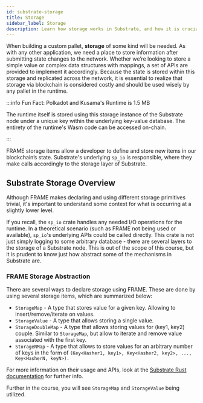 ```yaml
---
id: substrate-storage
title: Storage
sidebar_label: Storage
description: Learn how storage works in Substrate, and how it is crucial for managing state.
---
```


When building a custom pallet, **storage** of some kind will be needed. As with any other
application, we need a place to store information after submitting state changes to the network.
Whether we’re looking to store a simple value or complex data structures with mappings, a set of
APIs are provided to implement it accordingly. Because the state is stored within this storage and
replicated across the network, it is essential to realize that storage via blockchain is considered
costly and should be used wisely by any pallet in the runtime.

:::info Fun Fact: Polkadot and Kusama's Runtime is 1.5 MB

The runtime itself is stored using this storage instance of the Substrate node under a unique key
within the underlying key-value database. The entirety of the runtime's Wasm code can be accessed
on-chain.

:::

FRAME storage items allow a developer to define and store new items in our blockchain’s state.
Substrate's underlying `sp_io` is responsible, where they make calls accordingly to the storage
layer of Substrate.

## Substrate Storage Overview

Although FRAME makes declaring and using different storage primitives trivial, it's important to
understand some context for what is occurring at a slightly lower level.

If you recall, the `sp_io` crate handles any needed I/O operations for the runtime. In a theoretical
scenario (such as FRAME not being used or available), `sp_io`'s underlying APIs could be called
directly. This crate is not just simply logging to some arbitrary database - there are several
layers to the storage of a Substrate node. This is out of the scope of this course, but it is
prudent to know just how abstract some of the mechanisms in Substrate are.

### FRAME Storage Abstraction

There are several ways to declare storage using FRAME. These are done by using several storage
items, which are summarized below:

- `StorageMap` - A type that stores value for a given key. Allowing to insert/remove/iterate on
  values.
- `StorageValue` - A type that allows storing a single value.
- `StorageDoubleMap` - A type that allows storing values for (key1, key2) couple. Similar to
  `StorageMap`, but allow to iterate and remove value associated with the first key.
- `StorageNMap` - A type that allows to store values for an arbitrary number of keys in the form of
  `(Key<Hasher1, key1>, Key<Hasher2, key2>, ..., Key<HasherN, keyN>).`

For more information on their usage and APIs, look at the
[Substrate Rust documentation](https://paritytech.github.io/substrate/master/frame_support) for
further info.

Further in the course, you will see `StorageMap` and `StorageValue` being utilized.

